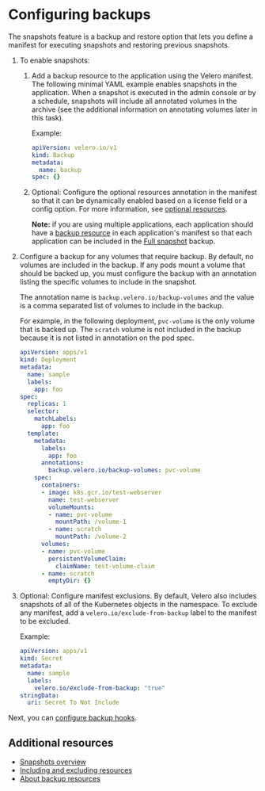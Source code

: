# Configuring backups

The snapshots feature is a backup and restore option that lets you define a manifest for executing snapshots and restoring previous snapshots.

1. To enable snapshots:

    1. Add a backup resource to the application using the Velero manifest. The following minimal YAML example enables snapshots in the application. When a snapshot is executed in the admin console or by a schedule, snapshots will include all annotated volumes in the archive (see the additional information on annotating volumes later in this task).

        Example:

        ```yaml
        apiVersion: velero.io/v1
        kind: Backup
        metadata:
          name: backup
        spec: {}

        ```

    1. Optional: Configure the optional resources annotation in the manifest so that it can be dynamically enabled based on a license field or a config option. For more information, see [optional resources](packaging-include-resources/).

        **Note:** if you are using multiple applications, each application should have a [backup resource](custom-resource-backup) in each application's manifest so that each application can be included in the [Full snapshot](../enterprise/snapshots-understanding) backup.

1. Configure a backup for any volumes that require backup. By default, no volumes are included in the backup. If any pods mount a volume that should be backed up, you must configure the backup with an annotation listing the specific volumes to include in the snapshot.

    The annotation name is `backup.velero.io/backup-volumes` and the value is a comma separated list of volumes to include in the backup.

    For example, in the following deployment, `pvc-volume` is the only volume that is backed up. The `scratch` volume is not included in the backup because it is not listed in annotation on the pod spec.

    ```yaml
    apiVersion: apps/v1
    kind: Deployment
    metadata:
      name: sample
      labels:
        app: foo
    spec:
      replicas: 1
      selector:
        matchLabels:
          app: foo
      template:
        metadata:
          labels:
            app: foo
          annotations:
            backup.velero.io/backup-volumes: pvc-volume
        spec:
          containers:
          - image: k8s.gcr.io/test-webserver
            name: test-webserver
            volumeMounts:
            - name: pvc-volume
              mountPath: /volume-1
            - name: scratch
              mountPath: /volume-2
          volumes:
          - name: pvc-volume
            persistentVolumeClaim:
              claimName: test-volume-claim
          - name: scratch
            emptyDir: {}

    ```

1. Optional: Configure manifest exclusions. By default, Velero also includes snapshots of all of the Kubernetes objects in the namespace.
To exclude any manifest, add a `velero.io/exclude-from-backup` label to the manifest to be excluded.

    Example:

    ```yaml
    apiVersion: apps/v1
    kind: Secret
    metadata:
      name: sample
      labels:
        velero.io/exclude-from-backup: "true"
    stringData:
      uri: Secret To Not Include

    ```

Next, you can [configure backup hooks](snapshots-backup-hooks/).

## Additional resources
  * [Snapshots overview](snapshots-overview/)
  * [Including and excluding resources](packaging-include-resources/)
  * [About backup resources](custom-resource-backup)
